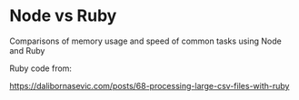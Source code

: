 # Node vs Ruby
Comparisons of memory usage and speed of common tasks using Node and Ruby

Ruby code from:

https://dalibornasevic.com/posts/68-processing-large-csv-files-with-ruby
